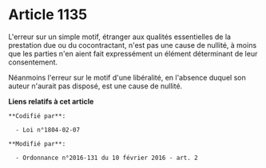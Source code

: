 # Article 1135

L'erreur sur un simple motif, étranger aux qualités essentielles de la prestation due ou du cocontractant, n'est pas une
cause de nullité, à moins que les parties n'en aient fait expressément un élément déterminant de leur consentement. 

Néanmoins l'erreur sur le motif d'une libéralité, en l'absence duquel son auteur n'aurait pas disposé, est une cause de
nullité.

**Liens relatifs à cet article**

	**Codifié par**:

	  - Loi n°1804-02-07

	**Modifié par**:

	  - Ordonnance n°2016-131 du 10 février 2016 - art. 2
